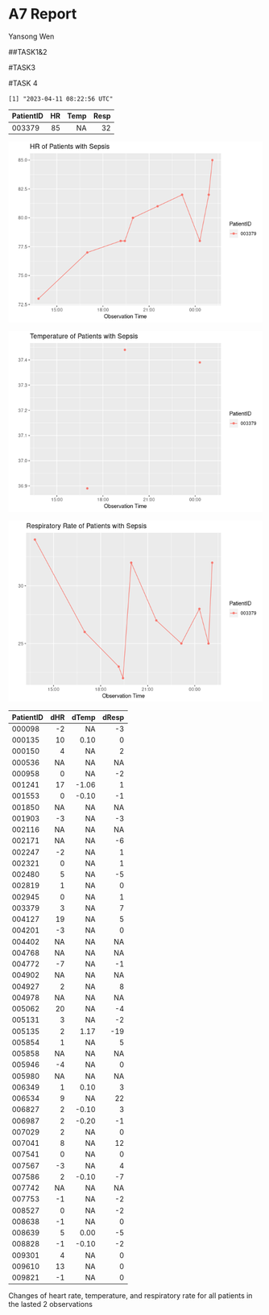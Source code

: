 A7 Report
================
Yansong Wen

\##TASK1&2

\#TASK3

\#TASK 4

    [1] "2023-04-11 08:22:56 UTC"

| PatientID |  HR | Temp | Resp |
|:----------|----:|-----:|-----:|
| 003379    |  85 |   NA |   32 |

![](README_files/figure-commonmark/unnamed-chunk-4-1.png)

![](README_files/figure-commonmark/unnamed-chunk-4-2.png)

![](README_files/figure-commonmark/unnamed-chunk-4-3.png)

| PatientID | dHR | dTemp | dResp |
|:----------|----:|------:|------:|
| 000098    |  -2 |    NA |    -3 |
| 000135    |  10 |  0.10 |     0 |
| 000150    |   4 |    NA |     2 |
| 000536    |  NA |    NA |    NA |
| 000958    |   0 |    NA |    -2 |
| 001241    |  17 | -1.06 |     1 |
| 001553    |   0 | -0.10 |    -1 |
| 001850    |  NA |    NA |    NA |
| 001903    |  -3 |    NA |    -3 |
| 002116    |  NA |    NA |    NA |
| 002171    |  NA |    NA |    -6 |
| 002247    |  -2 |    NA |     1 |
| 002321    |   0 |    NA |     1 |
| 002480    |   5 |    NA |    -5 |
| 002819    |   1 |    NA |     0 |
| 002945    |   0 |    NA |     1 |
| 003379    |   3 |    NA |     7 |
| 004127    |  19 |    NA |     5 |
| 004201    |  -3 |    NA |     0 |
| 004402    |  NA |    NA |    NA |
| 004768    |  NA |    NA |    NA |
| 004772    |  -7 |    NA |    -1 |
| 004902    |  NA |    NA |    NA |
| 004927    |   2 |    NA |     8 |
| 004978    |  NA |    NA |    NA |
| 005062    |  20 |    NA |    -4 |
| 005131    |   3 |    NA |    -2 |
| 005135    |   2 |  1.17 |   -19 |
| 005854    |   1 |    NA |     5 |
| 005858    |  NA |    NA |    NA |
| 005946    |  -4 |    NA |     0 |
| 005980    |  NA |    NA |    NA |
| 006349    |   1 |  0.10 |     3 |
| 006534    |   9 |    NA |    22 |
| 006827    |   2 | -0.10 |     3 |
| 006987    |   2 | -0.20 |    -1 |
| 007029    |   2 |    NA |     0 |
| 007041    |   8 |    NA |    12 |
| 007541    |   0 |    NA |     0 |
| 007567    |  -3 |    NA |     4 |
| 007586    |   2 | -0.10 |    -7 |
| 007742    |  NA |    NA |    NA |
| 007753    |  -1 |    NA |    -2 |
| 008527    |   0 |    NA |    -2 |
| 008638    |  -1 |    NA |     0 |
| 008639    |   5 |  0.00 |    -5 |
| 008828    |  -1 | -0.10 |    -2 |
| 009301    |   4 |    NA |     0 |
| 009610    |  13 |    NA |     0 |
| 009821    |  -1 |    NA |     0 |

Changes of heart rate, temperature, and respiratory rate for all
patients in the lasted 2 observations
